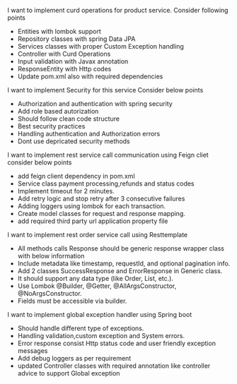 I want to implement curd operations for product service. 
Consider following points 
* Entities with lombok support  
* Repository classes with spring Data JPA
* Services classes with proper Custom Exception handling
* Controller with Curd Operations 
* Input validation with Javax annotation
* ResponseEntity with Http codes
* Update pom.xml also with required dependencies

I want to implement Security for this service 
Consider below points
* Authorization and authentication with spring security
* Add role based autorization
* Should follow clean code structure
* Best security practices
* Handling authentication and Authorization errors
* Dont use depricated security methods

I want to implement rest service call communication using Feign cliet
consider below points
* add feign client dependency in pom.xml
* Service class payment processing,refunds and status codes
* Implement timeout for 2 minutes.
* Add retry logic and stop retry after 3 consecutive failures 
* Adding loggers using lombok for each transaction.
* Create model classes for request and response mapping.
* add required third party url application property file

I want to implement rest order service call using Resttemplate
* All methods calls Response should be generic response wrapper class with below information
* Include metadata like timestamp, requestId, and optional pagination info.
* Add 2 classes SuccessResponse<T> and ErrorResponse in Generic class.
* It should support any data type (like Order, List<User>, etc.).
* Use Lombok @Builder, @Getter, @AllArgsConstructor, @NoArgsConstructor.
* Fields must be accessible via builder.

I want to implement global exception handler using Spring boot
 * Should handle different type of exceptions.
 * Handling validation,custom exception and System errors.
 * Error response consist Http status code and user friendly exception messages
 * Add debug loggers as per requirement
 * updated Controller classes with required annotation like controller advice to support Global exception
